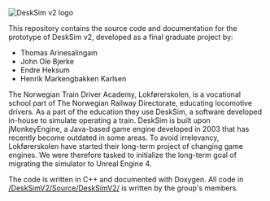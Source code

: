 ![DeskSim v2 logo](https://i.imgur.com/losG73f.png)

This repository contains the source code and documentation for the prototype of DeskSim v2, developed as a final graduate project by: 

- Thomas Arinesalingam
- John Ole Bjerke
- Endre Heksum
- Henrik Markengbakken Karlsen


The Norwegian Train Driver Academy, Lokførerskolen, is a vocational school part
of The Norwegian Railway Directorate, educating locomotive drivers. As a part
of the education they use DeskSim, a software developed in-house to simulate
operating a train. DeskSim is built upon jMonkeyEngine, a Java-based game engine
developed in 2003 that has recently become outdated in some areas. To avoid
irrelevancy, Lokførerskolen have started their long-term project of changing game
engines. We were therefore tasked to initialize the long-term goal of migrating the simulator
to Unreal Engine 4.

The code is written in C++ and documented with Doxygen. All code in [/DeskSimV2/Source/DeskSimV2/](Simulatorutvikling/tree/main/DeskSimV2/Source/DeskSimV2) is written by the group's members. 
